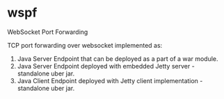 # wspf
WebSocket Port Forwarding

TCP port forwarding over websocket implemented as:
1. Java Server Endpoint that can be deployed as a part of a war module.
2. Java Server Endpoint deployed with embedded Jetty server - standalone uber jar.
3. Java Client Endpoint deployed with Jetty client implementation - standalone uber jar.


